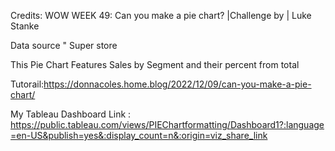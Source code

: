 Credits: WOW WEEK 49: Can you make a pie chart? |Challenge by | Luke Stanke

Data source " Super store

This Pie Chart Features Sales by Segment and their percent from total 

Tutorail:https://donnacoles.home.blog/2022/12/09/can-you-make-a-pie-chart/

My Tableau Dashboard Link : https://public.tableau.com/views/PIEChartformatting/Dashboard1?:language=en-US&publish=yes&:display_count=n&:origin=viz_share_link

